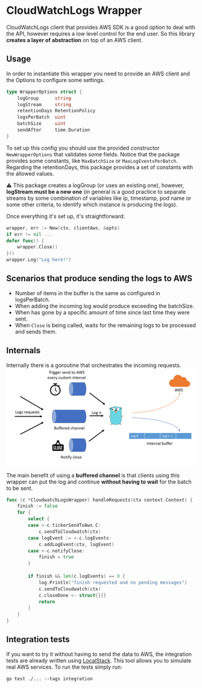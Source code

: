 # CloudWatchLogs Wrapper

CloudWatchLogs client that provides AWS SDK is a good option to deal with the API, 
however requires a low level control for the end user. So this library **creates a
layer of abstraction** on top of an AWS client.

## Usage
In order to instantiate this wrapper you need to provide an AWS client and the 
Options to configure some settings.

```go
type WrapperOptions struct {
	logGroup      string
	logStream     string
	retentionDays RetentionPolicy
	logsPerBatch  uint
	batchSize     uint
	sendAfter     time.Duration
}
```

To set up this config you should use the provided constructor `NewWrapperOptions` 
that validates some fields. Notice that the package provides some constants, like
`MaxBatchSize` or `MaxLogEventsPerBatch`. Regarding the retentionDays, this 
package provides a set of constants with the allowed values.

:warning: This package creates a logGroup (or uses an existing one), however, 
**logStream must be a new one** (in general is a good practice to separate streams
by some combination of variables like  ip, timestamp, pod name or some other criteria, 
to identify which instance is producing the logs).

Once everything it's set up, it's straightforward:
```go
wrapper, err := New(ctx, clientAws, &opts)
if err != nil ...
defer func() {
    wrapper.Close()
}()
wrapper.Log("Log here!")
```

## Scenarios that produce sending the logs to AWS

- Number of items in the buffer is the same as configured in logsPerBatch.
- When adding the incoming log would produce exceeding the batchSize.
- When has gone by a specific amount of time since last time they were sent.
- When `Close` is being called, waits for the remaining logs to be processed and sends them.


## Internals

Internally there is a goroutine that orchestrates the incoming requests.
![diagram](pictures/diagram.png)

The main benefit of using a **buffered channel** is that clients using
this wrapper can put the log and continue **without having to wait** for
the batch to be sent.

```go
func (c *CloudwatchLogsWrapper) handleRequests(ctx context.Context) {
	finish := false
	for {
		select {
		case <-c.tickerSendToAws.C:
			c.sendToCloudwatch(ctx)
		case logEvent := <-c.logEvents:
			c.addLogEvent(ctx, logEvent)
		case <-c.notifyClose:
			finish = true
		}
		
		if finish && len(c.logEvents) == 0 {
			log.Println("finish requested and no pending messages")
			c.sendToCloudwatch(ctx)
			c.closeDone <- struct{}{}
			return
		}
	}
}
```

## Integration tests
If you want to try it without having to send the data to AWS, the integration
tests are already written using [LocalStack](https://localstack.cloud/). This tool
allows you to simulate real AWS services. To run the tests simply run:

```text
go test ./... --tags integration
```
